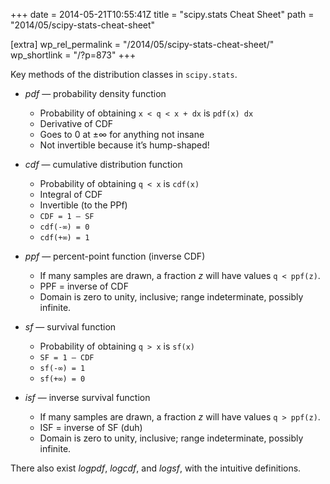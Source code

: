 +++
date = 2014-05-21T10:55:41Z
title = "scipy.stats Cheat Sheet"
path = "2014/05/scipy-stats-cheat-sheet"

[extra]
wp_rel_permalink = "/2014/05/scipy-stats-cheat-sheet/"
wp_shortlink = "/?p=873"
+++

Key methods of the distribution classes in `scipy.stats`.

- *pdf* — probability density function
  - Probability of obtaining `x < q < x + dx` is `pdf(x) dx`
  - Derivative of CDF
  - Goes to 0 at ±∞ for anything not insane
  - Not invertible because it’s hump-shaped!

- *cdf* — cumulative distribution function
  - Probability of obtaining `q < x` is `cdf(x)`
  - Integral of CDF
  - Invertible (to the PPf)
  - `CDF = 1 – SF`
  - `cdf(-∞) = 0`
  - `cdf(+∞) = 1`

- *ppf* — percent-point function (inverse CDF)
  - If many samples are drawn, a fraction _z_ will have values `q < ppf(z)`.
  - PPF = inverse of CDF
  - Domain is zero to unity, inclusive; range indeterminate, possibly infinite.

- *sf* — survival function
  - Probability of obtaining `q > x` is `sf(x)`
  - `SF = 1 – CDF`
  - `sf(-∞) = 1`
  - `sf(+∞) = 0`

- *isf* — inverse survival function
  - If many samples are drawn, a fraction _z_ will have values `q > ppf(z)`.
  - ISF = inverse of SF (duh)
  - Domain is zero to unity, inclusive; range indeterminate, possibly infinite.

There also exist *logpdf*, *logcdf*, and *logsf*, with the intuitive definitions.
